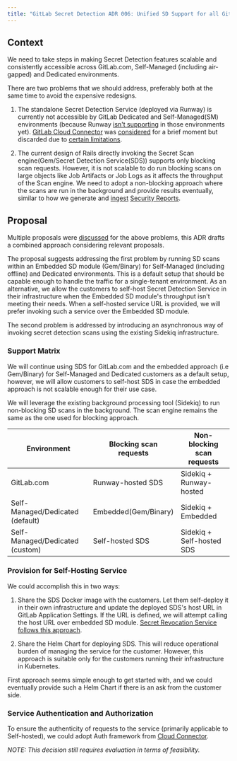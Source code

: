 ```yaml
---
title: "GitLab Secret Detection ADR 006: Unified SD Support for all GitLab Environments"
---
```


## Context

We need to take steps in making Secret Detection features scalable and consistently accessible across GitLab.com, Self-Managed (including air-gapped) and Dedicated environments.

There are two problems that we should address, preferably both at the same time to avoid the expensive redesigns.
      
1. The standalone Secret Detection Service (deployed via Runway) is currently not accessible by GitLab Dedicated and Self-Managed(SM) environments (because Runway [isn't supporting](https://docs.runway.gitlab.com/reference/blueprints/runway-satellite-services-vision/) in those environments yet). [GitLab Cloud Connector](https://docs.gitlab.com/development/cloud_connector/) was [considered](https://gitlab.com/gitlab-org/gitlab/-/work_items/525472) for a brief moment but discarded due to [certain limitations](https://gitlab.com/gitlab-org/gitlab/-/work_items/525472#note_2418504073).
     
2. The current design of Rails directly invoking the Secret Scan engine(Gem/Secret Detection Service(SDS)) supports only blocking scan requests. However, it is not scalable to do run blocking scans on large objects like Job Artifacts or Job Logs as it affects the throughput of the Scan engine. We need to adopt a non-blocking approach where the scans are run in the background and provide results eventually, similar to how we generate and [ingest](https://docs.gitlab.com/development/sec/security_report_ingestion_overview/#vulnerability-creation-from-security-reports) [Security Reports](https://docs.gitlab.com/development/integrations/secure/#report).

## Proposal

Multiple proposals were [discussed](https://gitlab.com/gitlab-org/gitlab/-/work_items/525472#note_2418504073) for the above problems, this ADR drafts a combined approach considering relevant proposals.

The proposal suggests addressing the first problem by running SD scans within an Embedded SD module (Gem/Binary) for Self-Managed (including offline) and Dedicated environments. This is a default setup that should be capable enough to handle the traffic for a single-tenant environment. As an alternative, we allow the customers to self-host Secret Detection Service in their infrastructure when the Embedded SD module's throughput isn't meeting their needs. When a self-hosted service URL is provided, we will prefer invoking such a service over the Embedded SD module.

The second problem is addressed by introducing an asynchronous way of invoking secret detection scans using the existing Sidekiq infrastructure.

### Support Matrix

We will continue using SDS for GitLab.com and the embedded approach (i.e Gem/Binary) for Self-Managed and Dedicated customers as a default setup, however, we will allow customers to self-host SDS in case the embedded approach is not scalable enough for their use case.

We will leverage the existing background processing tool (Sidekiq) to run non-blocking SD scans in the background. The scan engine remains the same as the one used for blocking approach.

| Environment | Blocking scan requests | Non-blocking scan requests |
|-------------|------------------------|----------------------------|
| GitLab.com | Runway-hosted SDS | Sidekiq + Runway-hosted |
| Self-Managed/Dedicated (default) | Embedded(Gem/Binary) | Sidekiq + Embedded |
| Self-Managed/Dedicated (custom) | Self-hosted SDS | Sidekiq + Self-hosted SDS |

### Provision for Self-Hosting Service

We could accomplish this in two ways:

1. Share the SDS Docker image with the customers. Let them self-deploy it in their own infrastructure and update the deployed SDS's host URL in GitLab Application Settings. If the URL is defined, we will attempt calling the host URL over embedded SD module. [Secret Revocation Service follows this approach](https://gitlab.com/gitlab-org/gitlab/-/blob/a19707e9f4e137ef897a8ddb4361fa2894917f80/doc/user/application_security/secret_detection/post_processing.md#configure-gitlab-to-interface-with-revocationapi).

2. Share the Helm Chart for deploying SDS. This will reduce operational burden of managing the service for the customer. However, this approach is suitable only for the customers running their infrastructure in Kubernetes.

First approach seems simple enough to get started with, and we could eventually provide such a Helm Chart if there is an ask from the customer side.

### Service Authentication and Authorization

To ensure the authenticity of requests to the service (primarily applicable to Self-hosted), we could adopt Auth framework from [Cloud Connector](https://docs.gitlab.com/development/cloud_connector/).

_NOTE: This decision still requires evaluation in terms of feasibility._
